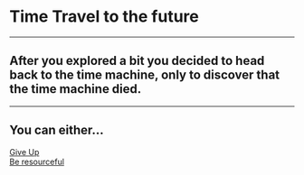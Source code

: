 # Time Travel to the future 
---
## After you explored a bit you decided to head back to the time machine, only to discover that the time machine died.  
---
## You can either...    
  
[Give Up](story-4.md)  
[Be resourceful](story-5.md)

